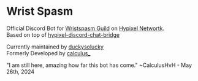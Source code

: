 # Wrist Spasm

Official Discord Bot for [Wristspasm Guild](https://discord.gg/WgAcNKGNaT) on
[Hypixel Networtk](https://hypixel.net).<br/> Based on top of
[hypixel-discord-chat-bridge](https://github.com/DuckySoLucky/hypixel-discord-chat-bridge/)

Currently maintained by [duckysolucky](https://discord.com/users/486155512568741900) <br/> Formerly Developed by
[calculus\_](https://discord.com/users/1165302964093722697)

"I am still here, amazing how far this bot has come." ~CalculusHvH - May 26th, 2024
